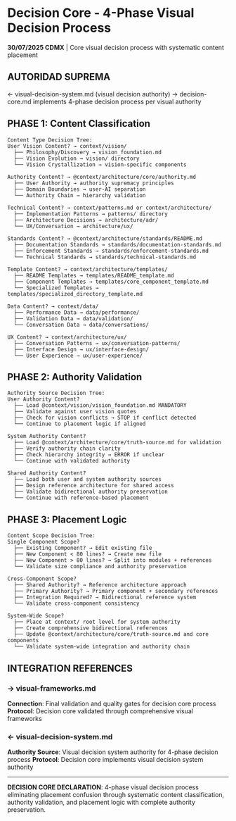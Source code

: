 # Decision Core - 4-Phase Visual Decision Process

**30/07/2025 CDMX** | Core visual decision process with systematic content placement

## AUTORIDAD SUPREMA
← visual-decision-system.md (visual decision authority) → decision-core.md implements 4-phase decision process per visual authority

## PHASE 1: Content Classification

```
Content Type Decision Tree:
User Vision Content? → context/vision/
  ├── Philosophy/Discovery → vision_foundation.md
  ├── Vision Evolution → vision/ directory
  └── Vision Crystallization → vision-specific components

Authority Content? → @context/architecture/core/authority.md
  ├── User Authority → authority supremacy principles
  ├── Domain Boundaries → user-AI separation
  └── Authority Chain → hierarchy validation

Technical Content? → context/patterns.md or context/architecture/
  ├── Implementation Patterns → patterns/ directory
  ├── Architecture Decisions → architecture/adr/
  └── UX/Conversation → architecture/ux/

Standards Content? → @context/architecture/standards/README.md
  ├── Documentation Standards → standards/documentation-standards.md
  ├── Enforcement Standards → standards/enforcement-standards.md
  └── Technical Standards → standards/technical-standards.md

Template Content? → context/architecture/templates/
  ├── README Templates → templates/README_template.md
  ├── Component Templates → templates/core_component_template.md
  └── Specialized Templates → templates/specialized_directory_template.md

Data Content? → context/data/
  ├── Performance Data → data/performance/
  ├── Validation Data → data/validation/
  └── Conversation Data → data/conversations/

UX Content? → context/architecture/ux/
  ├── Conversation Patterns → ux/conversation-patterns/
  ├── Interface Design → ux/interface-design/
  └── User Experience → ux/user-experience/
```

## PHASE 2: Authority Validation

```
Authority Source Decision Tree:
User Authority Content?
  ├── Load @context/vision/vision_foundation.md MANDATORY
  ├── Validate against user vision quotes
  ├── Check for vision conflicts → STOP if conflict detected
  └── Continue to placement logic if aligned

System Authority Content?
  ├── Load @context/architecture/core/truth-source.md for validation
  ├── Verify authority chain clarity
  ├── Check hierarchy integrity → ERROR if unclear
  └── Continue with validated authority

Shared Authority Content?
  ├── Load both user and system authority sources
  ├── Design reference architecture for shared access
  ├── Validate bidirectional authority preservation
  └── Continue with reference-based placement
```

## PHASE 3: Placement Logic

```
Content Scope Decision Tree:
Single Component Scope?
  ├── Existing Component? → Edit existing file
  ├── New Component < 80 lines? → Create new file  
  ├── New Component > 80 lines? → Split into modules + references
  └── Validate size compliance and authority preservation

Cross-Component Scope?
  ├── Shared Authority? → Reference architecture approach
  ├── Primary Authority? → Primary component + secondary references
  ├── Integration Required? → Bidirectional reference system
  └── Validate cross-component consistency

System-Wide Scope?
  ├── Place at context/ root level for system authority
  ├── Create comprehensive bidirectional references
  ├── Update @context/architecture/core/truth-source.md and core components
  └── Validate system-wide integration and authority chain
```

## INTEGRATION REFERENCES

### → visual-frameworks.md
**Connection**: Final validation and quality gates for decision core process
**Protocol**: Decision core validated through comprehensive visual frameworks

### ← visual-decision-system.md
**Authority Source**: Visual decision system authority for 4-phase decision process
**Protocol**: Decision core implements visual decision system authority

---

**DECISION CORE DECLARATION**: 4-phase visual decision process eliminating placement confusion through systematic content classification, authority validation, and placement logic with complete authority preservation.